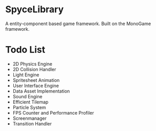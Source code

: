 # SpyceLibrary
A entity-component based game framework. Built on the MonoGame framework.

# Todo List
* 2D Physics Engine
* 2D Collision Handler
* Light Engine
* Spritesheet Animation
* User Interface Engine
* Data Asset Implementation
* Sound Engine
* Efficient Tilemap
* Particle System
* FPS Counter and Performance Profiler
* Screenmanager
* Transition Handler
